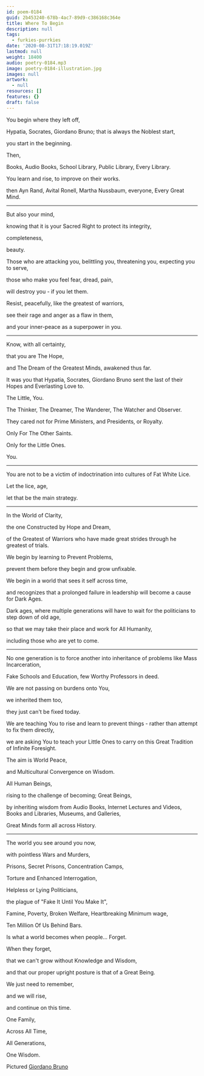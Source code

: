 ```yaml
---
id: poem-0184
guid: 2b453240-678b-4ac7-89d9-c386168c364e
title: Where To Begin
description: null
tags:
  - furkies-purrkies
date: '2020-08-31T17:18:19.019Z'
lastmod: null
weight: 18400
audio: poetry-0184.mp3
image: poetry-0184-illustration.jpg
images: null
artwork:
  - null
resources: []
features: {}
draft: false
---
```


You begin where they left off,

Hypatia, Socrates, Giordano Bruno; that is always the Noblest start,

you start in the beginning.

Then,

Books, Audio Books, School Library, Public Library, Every Library.

You learn and rise, to improve on their works.

then Ayn Rand, Avital Ronell, Martha Nussbaum, everyone, Every Great Mind.

---

But also your mind,

knowing that it is your Sacred Right to protect its integrity,

completeness,

beauty.

Those who are attacking you, belittling you, threatening you, expecting you to serve,

those who make you feel fear, dread, pain,

will destroy you - if you let them.

Resist, peacefully, like the greatest of warriors,

see their rage and anger as a flaw in them,

and your inner-peace as a superpower in you.

---

Know, with all certainty,

that you are The Hope,

and The Dream of the Greatest Minds, awakened thus far.

It was you that Hypatia, Socrates, Giordano Bruno sent the last of their Hopes and Everlasting Love to.

The Little, You.

The Thinker, The Dreamer, The Wanderer, The Watcher and Observer.

They cared not for Prime Ministers, and Presidents, or Royalty.

Only For The Other Saints.

Only for the Little Ones.

You.

---

You are not to be a victim of indoctrination into cultures of Fat White Lice.

Let the lice, age,

let that be the main strategy.

---

In the World of Clarity,

the one Constructed by Hope and Dream,

of the Greatest of Warriors who have made great strides through he greatest of trials.

We begin by learning to Prevent Problems,

prevent them before they begin and grow unfixable.

We begin in a world that sees it self across time,

and recognizes that a prolonged failure in leadership will become a cause for Dark Ages.

Dark ages, where multiple generations will have to wait for the politicians to step down of old age,

so that we may take their place and work for All Humanity,

including those who are yet to come.

---

No one generation is to force another into inheritance of problems like Mass Incarceration,

Fake Schools and Education, few Worthy Professors in deed.

We are not passing on burdens onto You,

we inherited them too,

they just can't be fixed today.

We are teaching You to rise and learn to prevent things - rather than attempt to fix them directly,

we are asking You to teach your Little Ones to carry on this Great Tradition of Infinite Foresight.

The aim is World Peace,

and Multicultural Convergence on Wisdom.

All Human Beings,

rising to the challenge of becoming; Great Beings,

by inheriting wisdom from Audio Books, Internet Lectures and Videos, Books and Libraries, Museums, and Galleries,

Great Minds form all across History.

---

The world you see around you now,

with pointless Wars and Murders,

Prisons, Secret Prisons, Concentration Camps,

Torture and Enhanced Interrogation,

Helpless or Lying Politicians,

the plague of "Fake It Until You Make It",

Famine, Poverty, Broken Welfare, Heartbreaking Minimum wage,

Ten Million Of Us Behind Bars.

Is what a world becomes when people... Forget.

When they forget,

that we can't grow without Knowledge and Wisdom,

and that our proper upright posture is that of a Great Being.

We just need to remember,

and we will rise,

and continue on this time.

One Family,

Across All Time,

All Generations,

One Wisdom.

Pictured [Giordano Bruno](https://en.wikipedia.org/wiki/Giordano_Bruno)

